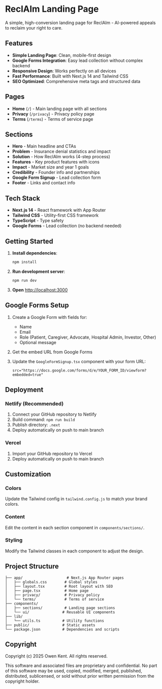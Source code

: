 # ReclAIm Landing Page

A simple, high-conversion landing page for ReclAIm - AI-powered appeals to reclaim your right to care.

## Features

- **Simple Landing Page**: Clean, mobile-first design
- **Google Forms Integration**: Easy lead collection without complex backend
- **Responsive Design**: Works perfectly on all devices
- **Fast Performance**: Built with Next.js 14 and Tailwind CSS
- **SEO Optimized**: Comprehensive meta tags and structured data

## Pages

- **Home** (`/`) - Main landing page with all sections
- **Privacy** (`/privacy`) - Privacy policy page
- **Terms** (`/terms`) - Terms of service page

## Sections

- **Hero** - Main headline and CTAs
- **Problem** - Insurance denial statistics and impact
- **Solution** - How ReclAIm works (4-step process)
- **Features** - Key product features with icons
- **Impact** - Market size and year 1 goals
- **Credibility** - Founder info and partnerships
- **Google Form Signup** - Lead collection form
- **Footer** - Links and contact info

## Tech Stack

- **Next.js 14** - React framework with App Router
- **Tailwind CSS** - Utility-first CSS framework
- **TypeScript** - Type safety
- **Google Forms** - Lead collection (no backend needed)

## Getting Started

1. **Install dependencies**:
   ```bash
   npm install
   ```

2. **Run development server**:
   ```bash
   npm run dev
   ```

3. **Open** [http://localhost:3000](http://localhost:3000)

## Google Forms Setup

1. Create a Google Form with fields for:
   - Name
   - Email
   - Role (Patient, Caregiver, Advocate, Hospital Admin, Investor, Other)
   - Optional message

2. Get the embed URL from Google Forms

3. Update the `GoogleFormSignup.tsx` component with your form URL:
   ```tsx
   src="https://docs.google.com/forms/d/e/YOUR_FORM_ID/viewform?embedded=true"
   ```

## Deployment

### Netlify (Recommended)

1. Connect your GitHub repository to Netlify
2. Build command: `npm run build`
3. Publish directory: `.next`
4. Deploy automatically on push to main branch

### Vercel

1. Import your GitHub repository to Vercel
2. Deploy automatically on push to main branch

## Customization

### Colors
Update the Tailwind config in `tailwind.config.js` to match your brand colors.

### Content
Edit the content in each section component in `components/sections/`.

### Styling
Modify the Tailwind classes in each component to adjust the design.

## Project Structure

```
├── app/                    # Next.js App Router pages
│   ├── globals.css        # Global styles
│   ├── layout.tsx         # Root layout with SEO
│   ├── page.tsx           # Home page
│   ├── privacy/           # Privacy policy
│   └── terms/             # Terms of service
├── components/
│   ├── sections/          # Landing page sections
│   └── ui/               # Reusable UI components
├── lib/
│   └── utils.ts          # Utility functions
├── public/               # Static assets
└── package.json          # Dependencies and scripts
```

## Copyright

Copyright (c) 2025 Owen Kent. All rights reserved.

This software and associated files are proprietary and confidential. 
No part of this software may be used, copied, modified, merged, published, 
distributed, sublicensed, or sold without prior written permission from the copyright holder.

